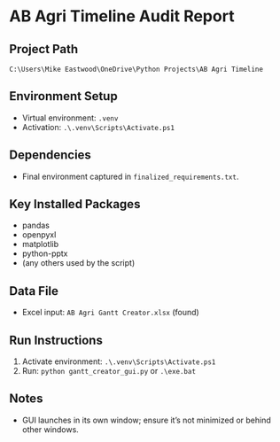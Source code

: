 # AB Agri Timeline Audit Report

## Project Path
`C:\Users\Mike Eastwood\OneDrive\Python Projects\AB Agri Timeline`

## Environment Setup
- Virtual environment: `.venv`
- Activation: `.\.venv\Scripts\Activate.ps1`

## Dependencies
- Final environment captured in `finalized_requirements.txt`.

## Key Installed Packages
- pandas
- openpyxl
- matplotlib
- python-pptx
- (any others used by the script)

## Data File
- Excel input: `AB Agri Gantt Creator.xlsx` (found)

## Run Instructions
1. Activate environment: `.\.venv\Scripts\Activate.ps1`
2. Run: `python gantt_creator_gui.py` or `.\exe.bat`

## Notes
- GUI launches in its own window; ensure it’s not minimized or behind other windows.
